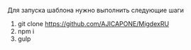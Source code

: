 Для запуска шаблона нужно выполнить следующие шаги

1. git clone https://github.com/AJICAPONE/MigdexRU
2. npm i
3. gulp 
